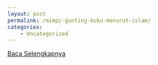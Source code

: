 ```yaml
---
layout: post
permalink: /mimpi-gunting-kuku-menurut-islam/
categories:
    - Uncategorized
---
```


[Baca Selengkapnya](/06)
